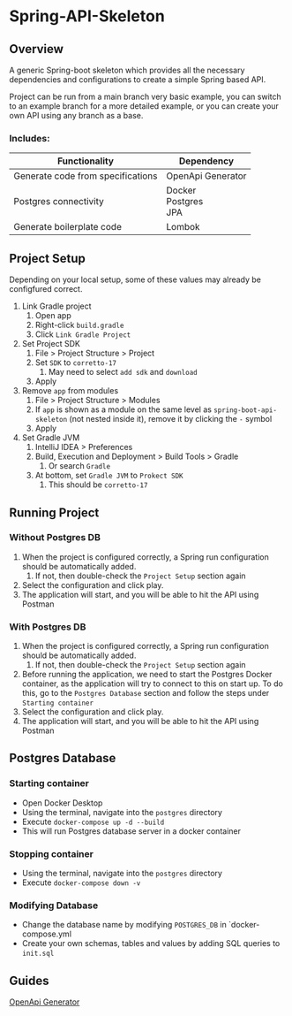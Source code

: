 # Spring-API-Skeleton

## Overview

A generic Spring-boot skeleton which provides all the necessary dependencies and configurations to create a simple Spring based API.

Project can be run from a main branch very basic example, you can switch to an example branch for a more detailed example, or you can create your own API using any branch as a base.

### Includes:
  
| Functionality                               | Dependency                             |
| -------------                               | -------------                          |
| Generate code from specifications           | OpenApi Generator                      |
| Postgres connectivity                       | Docker</br>Postgres</br>JPA</br>       |
| Generate boilerplate code                   | Lombok                                 |


## Project Setup
Depending on your local setup, some of these values may already be configfured correct.

1. Link Gradle project
   1. Open app
   2. Right-click `build.gradle`
   3. Click `Link Gradle Project`
2. Set Project SDK
   1. File > Project Structure > Project
   2. Set `SDK` to `corretto-17`
      1. May need to select `add sdk` and `download`
   3. Apply
3. Remove `app` from modules
   1. File > Project Structure > Modules
   2. If `app` is shown as a module on the same level as `spring-boot-api-skeleton` (not nested inside it), remove it by clicking the `-` symbol
   3. Apply
4. Set Gradle JVM
   1. IntelliJ IDEA > Preferences
   2. Build, Execution and  Deployment > Build Tools > Gradle
      1. Or search `Gradle`
   3. At bottom, set `Gradle JVM` to `Prokect SDK`
      1. This should be `corretto-17`


## Running Project
### Without Postgres DB
1. When the project is configured correctly, a Spring run configuration should be automatically added.
   1. If not, then double-check the `Project Setup` section again
2. Select the configuration and click play.
3. The application will start, and you will be able to hit the API using Postman

### With Postgres DB
1. When the project is configured correctly, a Spring run configuration should be automatically added.
   1. If not, then double-check the `Project Setup` section again
2. Before running the application, we need to start the Postgres Docker container, as the application will try to connect to this on start up. To do this, go to the `Postgres Database` section and follow the steps under `Starting container`
3. Select the configuration and click play.
4. The application will start, and you will be able to hit the API using Postman

## Postgres Database
### Starting container
- Open Docker Desktop
- Using the terminal, navigate into the `postgres` directory
- Execute `docker-compose up -d --build`
- This will run Postgres database server in a docker container

### Stopping container
- Using the terminal, navigate into the `postgres` directory
- Execute `docker-compose down -v`

### Modifying Database
- Change the database name by modifying `POSTGRES_DB` in `docker-compose.yml
- Create your own schemas, tables and values by adding SQL queries to `init.sql`

## Guides
[OpenApi Generator](./docs/OpenApi-Generator.md)